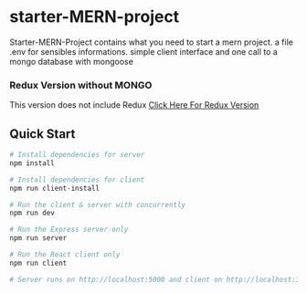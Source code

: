 # starter-MERN-project

Starter-MERN-Project contains what you need to start a mern project. 
a file .env for sensibles informations.
simple client interface and one call to a mongo database with mongoose


### Redux Version without MONGO
This version does not include Redux
[Click Here For Redux Version](https://github.com/bradtraversy/react_redux_express_starter) 

## Quick Start

``` bash
# Install dependencies for server
npm install

# Install dependencies for client
npm run client-install

# Run the client & server with concurrently
npm run dev

# Run the Express server only
npm run server

# Run the React client only
npm run client

# Server runs on http://localhost:5000 and client on http://localhost:3000
```
